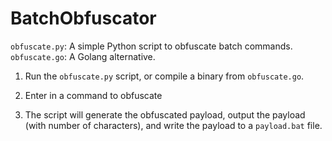 # BatchObfuscator

`obfuscate.py`: A simple Python script to obfuscate batch commands.
`obfuscate.go`: A Golang alternative.

1) Run the `obfuscate.py` script, or compile a binary from `obfuscate.go`.

2) Enter in a command to obfuscate

3) The script will generate the obfuscated payload, output the payload (with number of characters), and write the payload to a `payload.bat` file.
